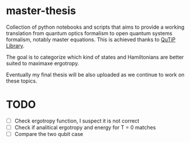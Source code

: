 # master-thesis

Collection of python notebooks and scripts that aims to provide a working translation from quantum optics formalism to open quantum systems formalism, notably master equations. This is achieved thanks to [QuTiP Library](https://github.com/qutip/qutip).

The goal is to categorize which kind of states and Hamiltonians are better suited to maximaxe ergotropy. 

Eventually my final thesis will be also uploaded as we continue to work on these topics.

# TODO
- [ ] Check ergotropy function, I suspect it is not correct
- [ ] Check if analitical ergotropy and energy for T = 0 matches
- [ ] Compare the two qubit case
